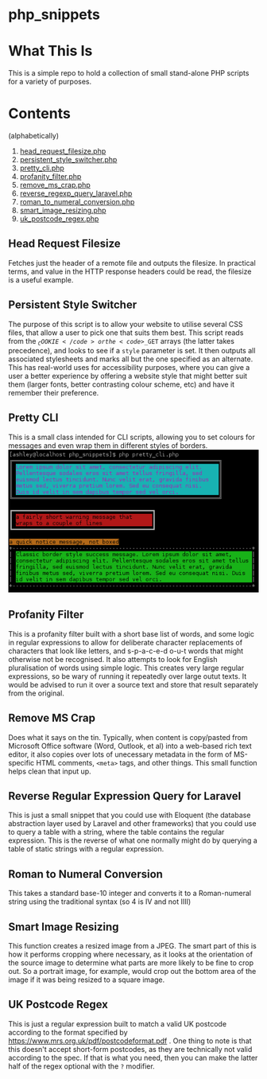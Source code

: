 php_snippets
============

# What This Is
This is a simple repo to hold a collection of small stand-alone PHP scripts for a variety of purposes.

# Contents
(alphabetically)

1. [head_request_filesize.php](#head_request_filesize)
1. [persistent_style_switcher.php](#persistent_style_switcher)
1. [pretty_cli.php](#pretty_cli)
1. [profanity_filter.php](#profanity_filter)
1. [remove_ms_crap.php](#remove_ms_crap)
1. [reverse_regexp_query_laravel.php](#reverse_regexp_query_laravel)
1. [roman_to_numeral_conversion.php](#roman_to_numeral_conversion)
1. [smart_image_resizing.php](#smart_image_resizing)
1. [uk_postcode_regex.php](#uk_postcode_regex)

## <a name="head_request_filesize"></a>Head Request Filesize
Fetches just the header of a remote file and outputs the filesize. In practical terms, and value in the HTTP response headers could be read, the filesize is a useful example.

## <a name="persistent_style_switcher"></a>Persistent Style Switcher
The purpose of this script is to allow your website to utilise several CSS files, that allow a user to pick one that suits them best.
This script reads from the <code>$_COOKIE</code> or the <code>$_GET</code> arrays (the latter takes precedence), and looks to see if a <code>style</code> parameter is set. It then outputs all associated stylesheets and marks all but the one specified as an alternate.
This has real-world uses for accessibility purposes, where you can give a user a better experience by offering a website style that might better suit them (larger fonts, better contrasting colour scheme, etc) and have it remember their preference.

## <a name="pretty_cli"></a>Pretty CLI
This is a small class intended for CLI scripts, allowing you to set colours for messages and even wrap them in different styles of borders.
![Screenshot of pretty_cli.php in use](https://raw.githubusercontent.com/AshleyJSheridan/php_snippets/master/images/pretty_cli.png)

## <a name="profanity_filter"></a> Profanity Filter
This is a profanity filter built with a short base list of words, and some logic in regular expressions to allow for deliberate character replacements of characters that look like letters, and s-p-a-c-e-d o-u-t words that might otherwise not be recognised. It also attempts to look for English pluralisation of words using simple logic.
This creates very large regular expressions, so be wary of running it repeatedly over large outut texts. It would be advised to run it over a source text and store that result separately from the original.

## <a name="remove_ms_crap"></a>Remove MS Crap
Does what it says on the tin. Typically, when content is copy/pasted from Microsoft Office software (Word, Outlook, et al) into a web-based rich text editor, it also copies over lots of unecessary metadata in the form of MS-specific HTML comments, <code>&lt;meta&gt;</code> tags, and other things. This small function helps clean that input up.

## <a name="reverse_regexp_query_laravel"></a> Reverse Regular Expression Query for Laravel
This is just a small snippet that you could use with Eloquent (the database abstraction layer used by Laravel and other frameworks) that you could use to query a table with a string, where the table contains the regular expression. This is the reverse of what one normally might do by querying a table of static strings with a regular expression.

## <a name="roman_to_numeral_conversion"></a> Roman to Numeral Conversion
This takes a standard base-10 integer and converts it to a Roman-numeral string using the traditional syntax (so 4 is ⅠⅤ and not ⅠⅠⅠⅠ)

## <a name="smart_image_resizing"></a> Smart Image Resizing
This function creates a resized image from a JPEG. The smart part of this is how it performs cropping where necessary, as it looks at the orientation of the source image to determine what parts are more likely to be fine to crop out. So a portrait image, for example, would crop out the bottom area of the image if it was being resized to a square image.

## <a name="uk_postcode_regex"></a> UK Postcode Regex
This is just a regular expression built to match a valid UK postcode according to the format specified by https://www.mrs.org.uk/pdf/postcodeformat.pdf . One thing to note is that this doesn't accept short-form postcodes, as they are technically not valid according to the spec. If that is what you need, then you can make the latter half of the regex optional with the <code>?</code> modifier.
